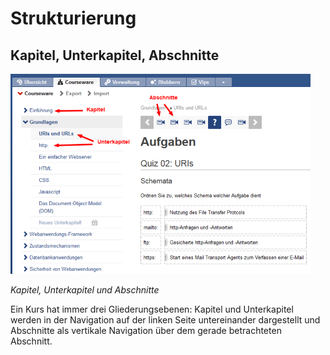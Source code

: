 ﻿Strukturierung
==============


Kapitel, Unterkapitel, Abschnitte
---------------------------------

![Kapitel, Unterkapitel und Abschnitte](img/structures.png)

*Kapitel, Unterkapitel und Abschnitte*

Ein Kurs hat immer drei Gliederungsebenen: 
Kapitel und Unterkapitel werden in der Navigation auf der linken Seite untereinander dargestellt 
und Abschnitte als vertikale Navigation über dem gerade betrachteten Abschnitt.


